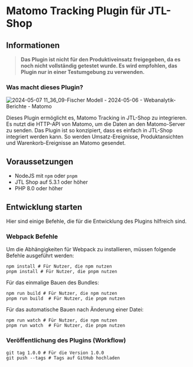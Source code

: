 # Matomo Tracking Plugin für JTL-Shop

## Informationen

> **Das Plugin ist nicht für den Produktiveinsatz freigegeben, da es noch nicht vollständig getestet wurde. Es wird empfohlen, das Plugin nur in einer Testumgebung zu verwenden.**

### Was macht dieses Plugin?

![2024-05-07 11_36_09-Fischer Modell - 2024-05-06 - Webanalytik-Berichte - Matomo](https://github.com/cloudmaker97/JTL-Matomo-Tracking/assets/4189795/1e7fc74e-8abb-4e3e-bcbb-101ec558ca2e)

Dieses Plugin ermöglicht es, Matomo Tracking in JTL-Shop zu integrieren. Es nutzt die HTTP-API von Matomo, um die Daten an den Matomo-Server zu senden. Das Plugin ist so konzipiert, dass es einfach in JTL-Shop integriert werden kann. So werden Umsatz-Ereignisse, Produktansichten und Warenkorb-Ereignisse an Matomo gesendet.

## Voraussetzungen

- NodeJS mit `npm` oder `pnpm`
- JTL Shop auf 5.3.1 oder höher
- PHP 8.0 oder höher

## Entwicklung starten

Hier sind einige Befehle, die für die Entwicklung des Plugins hilfreich sind.

### Webpack Befehle

Um die Abhängigkeiten für Webpack zu installieren, müssen folgende Befehle ausgeführt werden:
```shell
npm install # Für Nutzer, die npm nutzen
pnpm install # Für Nutzer, die pnpm nutzen
```

Für das einmalige Bauen des Bundles:
```shell
npm run build # Für Nutzer, die npm nutzen
pnpm run build  # Für Nutzer, die pnpm nutzen
```

Für das automatische Bauen nach Änderung einer Datei:
```shell
npm run watch # Für Nutzer, die npm nutzen
pnpm run watch  # Für Nutzer, die pnpm nutzen
```

### Veröffentlichung des Plugins (Workflow)

```shell
git tag 1.0.0 # Für die Version 1.0.0
git push --tags # Tags auf GitHub hochladen
```
